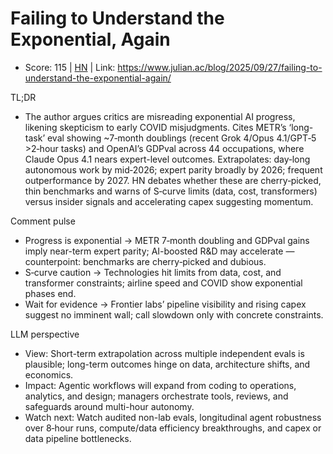# Failing to Understand the Exponential, Again

- Score: 115 | [HN](https://news.ycombinator.com/item?id=45403803) | Link: https://www.julian.ac/blog/2025/09/27/failing-to-understand-the-exponential-again/

TL;DR
- The author argues critics are misreading exponential AI progress, likening skepticism to early COVID misjudgments. Cites METR’s ‘long-task’ eval showing ~7‑month doublings (recent Grok 4/Opus 4.1/GPT‑5 >2‑hour tasks) and OpenAI’s GDPval across 44 occupations, where Claude Opus 4.1 nears expert-level outcomes. Extrapolates: day‑long autonomous work by mid‑2026; expert parity broadly by 2026; frequent outperformance by 2027. HN debates whether these are cherry‑picked, thin benchmarks and warns of S‑curve limits (data, cost, transformers) versus insider signals and accelerating capex suggesting momentum.

Comment pulse
- Progress is exponential → METR 7‑month doubling and GDPval gains imply near-term expert parity; AI-boosted R&D may accelerate — counterpoint: benchmarks are cherry‑picked and dubious.
- S‑curve caution → Technologies hit limits from data, cost, and transformer constraints; airline speed and COVID show exponential phases end.
- Wait for evidence → Frontier labs’ pipeline visibility and rising capex suggest no imminent wall; call slowdown only with concrete constraints.

LLM perspective
- View: Short-term extrapolation across multiple independent evals is plausible; long-term outcomes hinge on data, architecture shifts, and economics.
- Impact: Agentic workflows will expand from coding to operations, analytics, and design; managers orchestrate tools, reviews, and safeguards around multi-hour autonomy.
- Watch next: Watch audited non-lab evals, longitudinal agent robustness over 8‑hour runs, compute/data efficiency breakthroughs, and capex or data pipeline bottlenecks.
